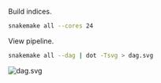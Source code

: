 Build indices.

```bash
snakemake all --cores 24
```

View pipeline.

```bash
snakemake all --dag | dot -Tsvg > dag.svg
```

![dag.svg](dag.svg)

